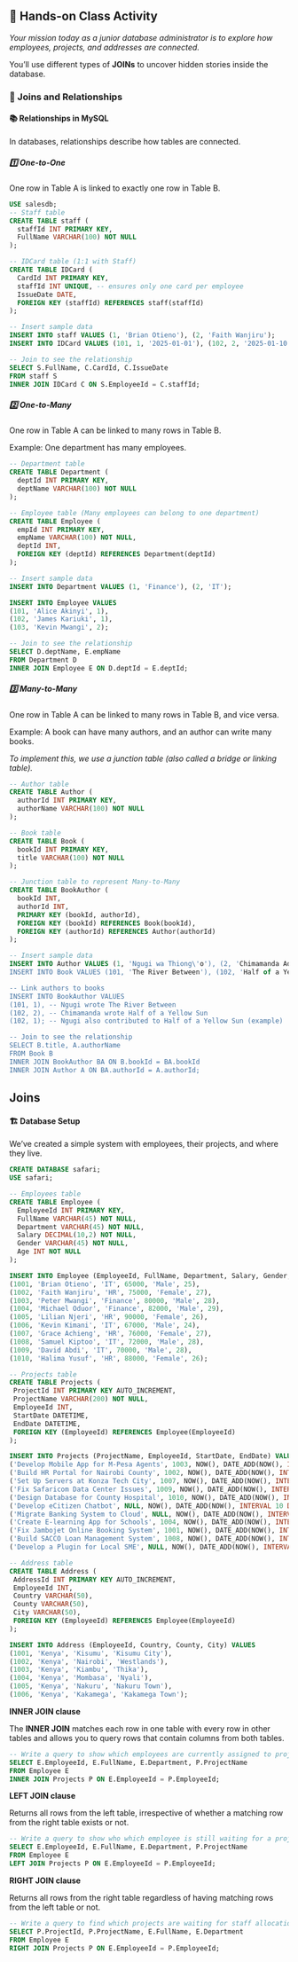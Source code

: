 ## 🎯 Hands-on Class Activity
_Your mission today as a junior database administrator is to explore how employees, projects, and addresses are connected._

You’ll use different types of **JOINs** to uncover hidden stories inside the database.
### 🚀 Joins and Relationships
#### 📚 Relationships in MySQL
In databases, relationships describe how tables are connected.
##### 1️⃣ One-to-One
One row in Table A is linked to exactly one row in Table B.
```sql
USE salesdb;
-- Staff table
CREATE TABLE staff (
  staffId INT PRIMARY KEY,
  FullName VARCHAR(100) NOT NULL
);

-- IDCard table (1:1 with Staff)
CREATE TABLE IDCard (
  CardId INT PRIMARY KEY,
  staffId INT UNIQUE, -- ensures only one card per employee
  IssueDate DATE,
  FOREIGN KEY (staffId) REFERENCES staff(staffId)
);

-- Insert sample data
INSERT INTO staff VALUES (1, 'Brian Otieno'), (2, 'Faith Wanjiru');
INSERT INTO IDCard VALUES (101, 1, '2025-01-01'), (102, 2, '2025-01-10');

-- Join to see the relationship
SELECT S.FullName, C.CardId, C.IssueDate
FROM staff S
INNER JOIN IDCard C ON S.EmployeeId = C.staffId;

```
##### 2️⃣ One-to-Many

One row in Table A can be linked to many rows in Table B.

Example: One department has many employees.
```sql
-- Department table
CREATE TABLE Department (
  deptId INT PRIMARY KEY,
  deptName VARCHAR(100) NOT NULL
);

-- Employee table (Many employees can belong to one department)
CREATE TABLE Employee (
  empId INT PRIMARY KEY,
  empName VARCHAR(100) NOT NULL,
  deptId INT,
  FOREIGN KEY (deptId) REFERENCES Department(deptId)
);

-- Insert sample data
INSERT INTO Department VALUES (1, 'Finance'), (2, 'IT');

INSERT INTO Employee VALUES 
(101, 'Alice Akinyi', 1),
(102, 'James Kariuki', 1),
(103, 'Kevin Mwangi', 2);

-- Join to see the relationship
SELECT D.deptName, E.empName
FROM Department D
INNER JOIN Employee E ON D.deptId = E.deptId;

```
##### 3️⃣ Many-to-Many

One row in Table A can be linked to many rows in Table B, and vice versa.

Example: A book can have many authors, and an author can write many books.

_To implement this, we use a junction table (also called a bridge or linking table)._
```sql
-- Author table
CREATE TABLE Author (
  authorId INT PRIMARY KEY,
  authorName VARCHAR(100) NOT NULL
);

-- Book table
CREATE TABLE Book (
  bookId INT PRIMARY KEY,
  title VARCHAR(100) NOT NULL
);

-- Junction table to represent Many-to-Many
CREATE TABLE BookAuthor (
  bookId INT,
  authorId INT,
  PRIMARY KEY (bookId, authorId),
  FOREIGN KEY (bookId) REFERENCES Book(bookId),
  FOREIGN KEY (authorId) REFERENCES Author(authorId)
);

-- Insert sample data
INSERT INTO Author VALUES (1, 'Ngugi wa Thiong\'o'), (2, 'Chimamanda Adichie');
INSERT INTO Book VALUES (101, 'The River Between'), (102, 'Half of a Yellow Sun');

-- Link authors to books
INSERT INTO BookAuthor VALUES 
(101, 1), -- Ngugi wrote The River Between
(102, 2), -- Chimamanda wrote Half of a Yellow Sun
(102, 1); -- Ngugi also contributed to Half of a Yellow Sun (example)

-- Join to see the relationship
SELECT B.title, A.authorName
FROM Book B
INNER JOIN BookAuthor BA ON B.bookId = BA.bookId
INNER JOIN Author A ON BA.authorId = A.authorId;

```
## Joins
#### 🏗️ Database Setup
We’ve created a simple system with employees, their projects, and where they live.
```sql
CREATE DATABASE safari;
USE safari;

-- Employees table
CREATE TABLE Employee (
  EmployeeId INT PRIMARY KEY,
  FullName VARCHAR(45) NOT NULL,
  Department VARCHAR(45) NOT NULL,
  Salary DECIMAL(10,2) NOT NULL,
  Gender VARCHAR(45) NOT NULL,
  Age INT NOT NULL
);

INSERT INTO Employee (EmployeeId, FullName, Department, Salary, Gender, Age) VALUES 
(1001, 'Brian Otieno', 'IT', 65000, 'Male', 25),
(1002, 'Faith Wanjiru', 'HR', 75000, 'Female', 27),
(1003, 'Peter Mwangi', 'Finance', 80000, 'Male', 28),
(1004, 'Michael Oduor', 'Finance', 82000, 'Male', 29),
(1005, 'Lilian Njeri', 'HR', 90000, 'Female', 26),
(1006, 'Kevin Kimani', 'IT', 67000, 'Male', 24),
(1007, 'Grace Achieng', 'HR', 76000, 'Female', 27),
(1008, 'Samuel Kiptoo', 'IT', 72000, 'Male', 28),
(1009, 'David Abdi', 'IT', 70000, 'Male', 28),
(1010, 'Halima Yusuf', 'HR', 88000, 'Female', 26);

-- Projects table
CREATE TABLE Projects (
 ProjectId INT PRIMARY KEY AUTO_INCREMENT,
 ProjectName VARCHAR(200) NOT NULL,
 EmployeeId INT,
 StartDate DATETIME,
 EndDate DATETIME,
 FOREIGN KEY (EmployeeId) REFERENCES Employee(EmployeeId)
);

INSERT INTO Projects (ProjectName, EmployeeId, StartDate, EndDate) VALUES 
('Develop Mobile App for M-Pesa Agents', 1003, NOW(), DATE_ADD(NOW(), INTERVAL 30 DAY)),
('Build HR Portal for Nairobi County', 1002, NOW(), DATE_ADD(NOW(), INTERVAL 45 DAY)),
('Set Up Servers at Konza Tech City', 1007, NOW(), DATE_ADD(NOW(), INTERVAL 45 DAY)),
('Fix Safaricom Data Center Issues', 1009, NOW(), DATE_ADD(NOW(), INTERVAL 7 DAY)),
('Design Database for County Hospital', 1010, NOW(), DATE_ADD(NOW(), INTERVAL 15 DAY)),
('Develop eCitizen Chatbot', NULL, NOW(), DATE_ADD(NOW(), INTERVAL 10 DAY)),
('Migrate Banking System to Cloud', NULL, NOW(), DATE_ADD(NOW(), INTERVAL 5 DAY)),
('Create E-learning App for Schools', 1004, NOW(), DATE_ADD(NOW(), INTERVAL 30 DAY)),
('Fix Jambojet Online Booking System', 1001, NOW(), DATE_ADD(NOW(), INTERVAL 7 DAY)),
('Build SACCO Loan Management System', 1008, NOW(), DATE_ADD(NOW(), INTERVAL 15 DAY)),
('Develop a Plugin for Local SME', NULL, NOW(), DATE_ADD(NOW(), INTERVAL 10 DAY));

-- Address table
CREATE TABLE Address (
 AddressId INT PRIMARY KEY AUTO_INCREMENT,
 EmployeeId INT,
 Country VARCHAR(50),
 County VARCHAR(50),
 City VARCHAR(50),
 FOREIGN KEY (EmployeeId) REFERENCES Employee(EmployeeId)
);

INSERT INTO Address (EmployeeId, Country, County, City) VALUES 
(1001, 'Kenya', 'Kisumu', 'Kisumu City'),
(1002, 'Kenya', 'Nairobi', 'Westlands'),
(1003, 'Kenya', 'Kiambu', 'Thika'),
(1004, 'Kenya', 'Mombasa', 'Nyali'),
(1005, 'Kenya', 'Nakuru', 'Nakuru Town'),
(1006, 'Kenya', 'Kakamega', 'Kakamega Town');

```
**INNER JOIN clause**

The **INNER JOIN** matches each row in one table with every row in other tables and allows you to query rows that contain columns from both tables.


```sql
-- Write a query to show which employees are currently assigned to projects.
SELECT E.EmployeeId, E.FullName, E.Department, P.ProjectName
FROM Employee E
INNER JOIN Projects P ON E.EmployeeId = P.EmployeeId;
```

**LEFT JOIN clause**

Returns all rows from the left table, irrespective of whether a matching row from the right table exists or not.

```sql
-- Write a query to show who which employee is still waiting for a project assignment.
SELECT E.EmployeeId, E.FullName, E.Department, P.ProjectName
FROM Employee E
LEFT JOIN Projects P ON E.EmployeeId = P.EmployeeId;
```

**RIGHT JOIN clause**

Returns all rows from the right table regardless of having matching rows from the left table or not.

```sql
-- Write a query to find which projects are waiting for staff allocation.
SELECT P.ProjectId, P.ProjectName, E.FullName, E.Department
FROM Employee E
RIGHT JOIN Projects P ON E.EmployeeId = P.EmployeeId;
```

